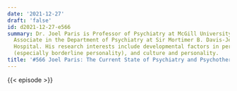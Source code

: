 ```yaml
---
date: '2021-12-27'
draft: 'false'
id: d2021-12-27-e566
summary: Dr. Joel Paris is Professor of Psychiatry at McGill University, and Research
  Associate in the Department of Psychiatry at Sir Mortimer B. Davis-Jewish General
  Hospital. His research interests include developmental factors in personality disorders
  (especially borderline personality), and culture and personality.
title: '#566 Joel Paris: The Current State of Psychiatry and Psychotherapy'
---
```

{{< episode >}}
